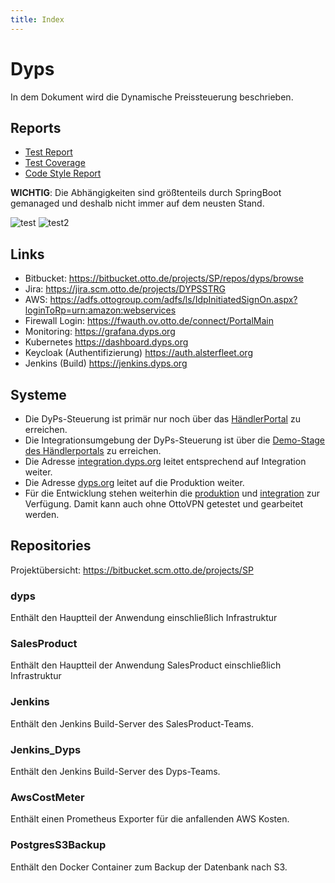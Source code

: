 ```yaml
---
title: Index
---
```


# Dyps

In dem Dokument wird die Dynamische Preissteuerung beschrieben.

## Reports

- [Test Report](/reports/all-test-results/index.html)
- [Test Coverage](/reports/coverage/index.html)
- [Code Style Report](/reports/detekt/main.html)

<!-- - [Sicherheitsreport Abhängigkeiten](/reports/dependency-check-report.html) -->
<!-- - [Aktualisierbare Abhängigkeiten](/reports/dependencyUpdates.txt) -->

**WICHTIG**: Die Abhängigkeiten sind größtenteils durch SpringBoot gemanaged und deshalb nicht immer auf dem neusten
Stand.

![test](img/test_image.png)
![test2](/test_image2.png)


## Links

- Bitbucket: https://bitbucket.otto.de/projects/SP/repos/dyps/browse
- Jira: https://jira.scm.otto.de/projects/DYPSSTRG
- AWS: https://adfs.ottogroup.com/adfs/ls/IdpInitiatedSignOn.aspx?loginToRp=urn:amazon:webservices
- Firewall Login: https://fwauth.ov.otto.de/connect/PortalMain
- Monitoring: https://grafana.dyps.org
- Kubernetes https://dashboard.dyps.org
- Keycloak (Authentifizierung) https://auth.alsterfleet.org
- Jenkins (Build) https://jenkins.dyps.org

## Systeme

- Die DyPs-Steuerung ist primär nur noch über das [HändlerPortal](https://start.retail-connect.otto.de/) zu erreichen.
- Die Integrationsumgebung der DyPs-Steuerung ist über die
  [Demo-Stage des Händlerportals](https://start.retail-connect-demo.otto.de/) zu erreichen.
- Die Adresse [integration.dyps.org](https://integration.dyps.org) leitet entsprechend auf Integration weiter.
- Die Adresse [dyps.org](https://dyps.org) leitet auf die Produktion weiter.
- Für die Entwicklung stehen weiterhin die [produktion](https://prod.dyps.org) und [integration](https://dev.dyps.org)
  zur Verfügung. Damit kann auch ohne OttoVPN getestet und gearbeitet werden.

## Repositories

Projektübersicht: https://bitbucket.scm.otto.de/projects/SP

### dyps

Enthält den Hauptteil der Anwendung einschließlich Infrastruktur

### SalesProduct

Enthält den Hauptteil der Anwendung SalesProduct einschließlich Infrastruktur

### Jenkins

Enthält den Jenkins Build-Server des SalesProduct-Teams.

### Jenkins_Dyps

Enthält den Jenkins Build-Server des Dyps-Teams.

### AwsCostMeter

Enthält einen Prometheus Exporter für die anfallenden AWS Kosten.

### PostgresS3Backup

Enthält den Docker Container zum Backup der Datenbank nach S3.
